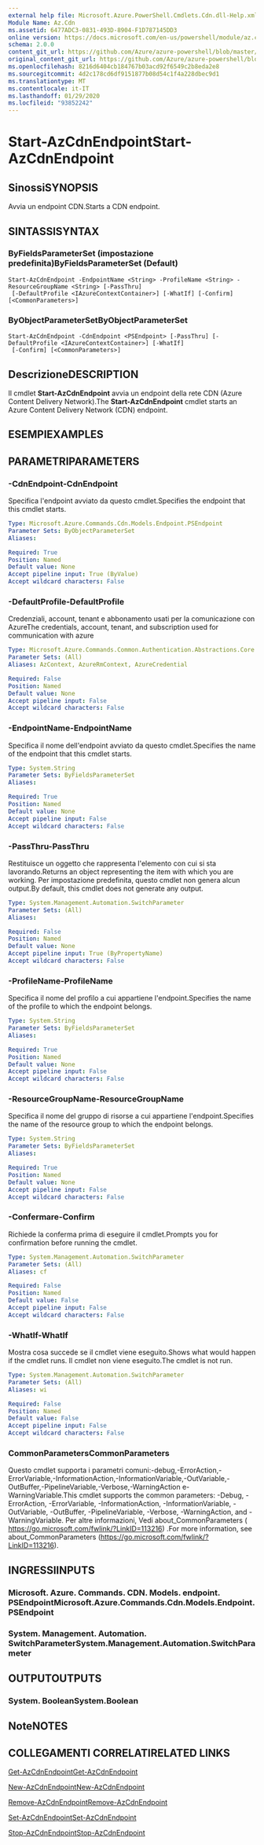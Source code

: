 ```yaml
---
external help file: Microsoft.Azure.PowerShell.Cmdlets.Cdn.dll-Help.xml
Module Name: Az.Cdn
ms.assetid: 6477ADC3-0831-493D-8904-F1D787145DD3
online version: https://docs.microsoft.com/en-us/powershell/module/az.cdn/start-azcdnendpoint
schema: 2.0.0
content_git_url: https://github.com/Azure/azure-powershell/blob/master/src/Cdn/Cdn/help/Start-AzCdnEndpoint.md
original_content_git_url: https://github.com/Azure/azure-powershell/blob/master/src/Cdn/Cdn/help/Start-AzCdnEndpoint.md
ms.openlocfilehash: 8216d6404cb184767b03acd92f6549c2b8eda2e8
ms.sourcegitcommit: 4d2c178cd6df9151877b08d54c1f4a228dbec9d1
ms.translationtype: MT
ms.contentlocale: it-IT
ms.lasthandoff: 01/29/2020
ms.locfileid: "93852242"
---
```

# <span data-ttu-id="a3157-101">Start-AzCdnEndpoint</span><span class="sxs-lookup"><span data-stu-id="a3157-101">Start-AzCdnEndpoint</span></span>

## <span data-ttu-id="a3157-102">Sinossi</span><span class="sxs-lookup"><span data-stu-id="a3157-102">SYNOPSIS</span></span>
<span data-ttu-id="a3157-103">Avvia un endpoint CDN.</span><span class="sxs-lookup"><span data-stu-id="a3157-103">Starts a CDN endpoint.</span></span>

## <span data-ttu-id="a3157-104">SINTASSI</span><span class="sxs-lookup"><span data-stu-id="a3157-104">SYNTAX</span></span>

### <span data-ttu-id="a3157-105">ByFieldsParameterSet (impostazione predefinita)</span><span class="sxs-lookup"><span data-stu-id="a3157-105">ByFieldsParameterSet (Default)</span></span>
```
Start-AzCdnEndpoint -EndpointName <String> -ProfileName <String> -ResourceGroupName <String> [-PassThru]
 [-DefaultProfile <IAzureContextContainer>] [-WhatIf] [-Confirm] [<CommonParameters>]
```

### <span data-ttu-id="a3157-106">ByObjectParameterSet</span><span class="sxs-lookup"><span data-stu-id="a3157-106">ByObjectParameterSet</span></span>
```
Start-AzCdnEndpoint -CdnEndpoint <PSEndpoint> [-PassThru] [-DefaultProfile <IAzureContextContainer>] [-WhatIf]
 [-Confirm] [<CommonParameters>]
```

## <span data-ttu-id="a3157-107">Descrizione</span><span class="sxs-lookup"><span data-stu-id="a3157-107">DESCRIPTION</span></span>
<span data-ttu-id="a3157-108">Il cmdlet **Start-AzCdnEndpoint** avvia un endpoint della rete CDN (Azure Content Delivery Network).</span><span class="sxs-lookup"><span data-stu-id="a3157-108">The **Start-AzCdnEndpoint** cmdlet starts an Azure Content Delivery Network (CDN) endpoint.</span></span>

## <span data-ttu-id="a3157-109">ESEMPI</span><span class="sxs-lookup"><span data-stu-id="a3157-109">EXAMPLES</span></span>

## <span data-ttu-id="a3157-110">PARAMETRI</span><span class="sxs-lookup"><span data-stu-id="a3157-110">PARAMETERS</span></span>

### <span data-ttu-id="a3157-111">-CdnEndpoint</span><span class="sxs-lookup"><span data-stu-id="a3157-111">-CdnEndpoint</span></span>
<span data-ttu-id="a3157-112">Specifica l'endpoint avviato da questo cmdlet.</span><span class="sxs-lookup"><span data-stu-id="a3157-112">Specifies the endpoint that this cmdlet starts.</span></span>

```yaml
Type: Microsoft.Azure.Commands.Cdn.Models.Endpoint.PSEndpoint
Parameter Sets: ByObjectParameterSet
Aliases:

Required: True
Position: Named
Default value: None
Accept pipeline input: True (ByValue)
Accept wildcard characters: False
```

### <span data-ttu-id="a3157-113">-DefaultProfile</span><span class="sxs-lookup"><span data-stu-id="a3157-113">-DefaultProfile</span></span>
<span data-ttu-id="a3157-114">Credenziali, account, tenant e abbonamento usati per la comunicazione con Azure</span><span class="sxs-lookup"><span data-stu-id="a3157-114">The credentials, account, tenant, and subscription used for communication with azure</span></span>

```yaml
Type: Microsoft.Azure.Commands.Common.Authentication.Abstractions.Core.IAzureContextContainer
Parameter Sets: (All)
Aliases: AzContext, AzureRmContext, AzureCredential

Required: False
Position: Named
Default value: None
Accept pipeline input: False
Accept wildcard characters: False
```

### <span data-ttu-id="a3157-115">-EndpointName</span><span class="sxs-lookup"><span data-stu-id="a3157-115">-EndpointName</span></span>
<span data-ttu-id="a3157-116">Specifica il nome dell'endpoint avviato da questo cmdlet.</span><span class="sxs-lookup"><span data-stu-id="a3157-116">Specifies the name of the endpoint that this cmdlet starts.</span></span>

```yaml
Type: System.String
Parameter Sets: ByFieldsParameterSet
Aliases:

Required: True
Position: Named
Default value: None
Accept pipeline input: False
Accept wildcard characters: False
```

### <span data-ttu-id="a3157-117">-PassThru</span><span class="sxs-lookup"><span data-stu-id="a3157-117">-PassThru</span></span>
<span data-ttu-id="a3157-118">Restituisce un oggetto che rappresenta l'elemento con cui si sta lavorando.</span><span class="sxs-lookup"><span data-stu-id="a3157-118">Returns an object representing the item with which you are working.</span></span>
<span data-ttu-id="a3157-119">Per impostazione predefinita, questo cmdlet non genera alcun output.</span><span class="sxs-lookup"><span data-stu-id="a3157-119">By default, this cmdlet does not generate any output.</span></span>

```yaml
Type: System.Management.Automation.SwitchParameter
Parameter Sets: (All)
Aliases:

Required: False
Position: Named
Default value: None
Accept pipeline input: True (ByPropertyName)
Accept wildcard characters: False
```

### <span data-ttu-id="a3157-120">-ProfileName</span><span class="sxs-lookup"><span data-stu-id="a3157-120">-ProfileName</span></span>
<span data-ttu-id="a3157-121">Specifica il nome del profilo a cui appartiene l'endpoint.</span><span class="sxs-lookup"><span data-stu-id="a3157-121">Specifies the name of the profile to which the endpoint belongs.</span></span>

```yaml
Type: System.String
Parameter Sets: ByFieldsParameterSet
Aliases:

Required: True
Position: Named
Default value: None
Accept pipeline input: False
Accept wildcard characters: False
```

### <span data-ttu-id="a3157-122">-ResourceGroupName</span><span class="sxs-lookup"><span data-stu-id="a3157-122">-ResourceGroupName</span></span>
<span data-ttu-id="a3157-123">Specifica il nome del gruppo di risorse a cui appartiene l'endpoint.</span><span class="sxs-lookup"><span data-stu-id="a3157-123">Specifies the name of the resource group to which the endpoint belongs.</span></span>

```yaml
Type: System.String
Parameter Sets: ByFieldsParameterSet
Aliases:

Required: True
Position: Named
Default value: None
Accept pipeline input: False
Accept wildcard characters: False
```

### <span data-ttu-id="a3157-124">-Confermare</span><span class="sxs-lookup"><span data-stu-id="a3157-124">-Confirm</span></span>
<span data-ttu-id="a3157-125">Richiede la conferma prima di eseguire il cmdlet.</span><span class="sxs-lookup"><span data-stu-id="a3157-125">Prompts you for confirmation before running the cmdlet.</span></span>

```yaml
Type: System.Management.Automation.SwitchParameter
Parameter Sets: (All)
Aliases: cf

Required: False
Position: Named
Default value: False
Accept pipeline input: False
Accept wildcard characters: False
```

### <span data-ttu-id="a3157-126">-WhatIf</span><span class="sxs-lookup"><span data-stu-id="a3157-126">-WhatIf</span></span>
<span data-ttu-id="a3157-127">Mostra cosa succede se il cmdlet viene eseguito.</span><span class="sxs-lookup"><span data-stu-id="a3157-127">Shows what would happen if the cmdlet runs.</span></span>
<span data-ttu-id="a3157-128">Il cmdlet non viene eseguito.</span><span class="sxs-lookup"><span data-stu-id="a3157-128">The cmdlet is not run.</span></span>

```yaml
Type: System.Management.Automation.SwitchParameter
Parameter Sets: (All)
Aliases: wi

Required: False
Position: Named
Default value: False
Accept pipeline input: False
Accept wildcard characters: False
```

### <span data-ttu-id="a3157-129">CommonParameters</span><span class="sxs-lookup"><span data-stu-id="a3157-129">CommonParameters</span></span>
<span data-ttu-id="a3157-130">Questo cmdlet supporta i parametri comuni:-debug,-ErrorAction,-ErrorVariable,-InformationAction,-InformationVariable,-OutVariable,-OutBuffer,-PipelineVariable,-Verbose,-WarningAction e-WarningVariable.</span><span class="sxs-lookup"><span data-stu-id="a3157-130">This cmdlet supports the common parameters: -Debug, -ErrorAction, -ErrorVariable, -InformationAction, -InformationVariable, -OutVariable, -OutBuffer, -PipelineVariable, -Verbose, -WarningAction, and -WarningVariable.</span></span> <span data-ttu-id="a3157-131">Per altre informazioni, Vedi about_CommonParameters ( https://go.microsoft.com/fwlink/?LinkID=113216) .</span><span class="sxs-lookup"><span data-stu-id="a3157-131">For more information, see about_CommonParameters (https://go.microsoft.com/fwlink/?LinkID=113216).</span></span>

## <span data-ttu-id="a3157-132">INGRESSI</span><span class="sxs-lookup"><span data-stu-id="a3157-132">INPUTS</span></span>

### <span data-ttu-id="a3157-133">Microsoft. Azure. Commands. CDN. Models. endpoint. PSEndpoint</span><span class="sxs-lookup"><span data-stu-id="a3157-133">Microsoft.Azure.Commands.Cdn.Models.Endpoint.PSEndpoint</span></span>

### <span data-ttu-id="a3157-134">System. Management. Automation. SwitchParameter</span><span class="sxs-lookup"><span data-stu-id="a3157-134">System.Management.Automation.SwitchParameter</span></span>

## <span data-ttu-id="a3157-135">OUTPUT</span><span class="sxs-lookup"><span data-stu-id="a3157-135">OUTPUTS</span></span>

### <span data-ttu-id="a3157-136">System. Boolean</span><span class="sxs-lookup"><span data-stu-id="a3157-136">System.Boolean</span></span>

## <span data-ttu-id="a3157-137">Note</span><span class="sxs-lookup"><span data-stu-id="a3157-137">NOTES</span></span>

## <span data-ttu-id="a3157-138">COLLEGAMENTI CORRELATI</span><span class="sxs-lookup"><span data-stu-id="a3157-138">RELATED LINKS</span></span>

[<span data-ttu-id="a3157-139">Get-AzCdnEndpoint</span><span class="sxs-lookup"><span data-stu-id="a3157-139">Get-AzCdnEndpoint</span></span>](./Get-AzCdnEndpoint.md)

[<span data-ttu-id="a3157-140">New-AzCdnEndpoint</span><span class="sxs-lookup"><span data-stu-id="a3157-140">New-AzCdnEndpoint</span></span>](./New-AzCdnEndpoint.md)

[<span data-ttu-id="a3157-141">Remove-AzCdnEndpoint</span><span class="sxs-lookup"><span data-stu-id="a3157-141">Remove-AzCdnEndpoint</span></span>](./Remove-AzCdnEndpoint.md)

[<span data-ttu-id="a3157-142">Set-AzCdnEndpoint</span><span class="sxs-lookup"><span data-stu-id="a3157-142">Set-AzCdnEndpoint</span></span>](./Set-AzCdnEndpoint.md)

[<span data-ttu-id="a3157-143">Stop-AzCdnEndpoint</span><span class="sxs-lookup"><span data-stu-id="a3157-143">Stop-AzCdnEndpoint</span></span>](./Stop-AzCdnEndpoint.md)


